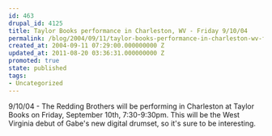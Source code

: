 ```yaml
---
id: 463
drupal_id: 4125
title: Taylor Books performance in Charleston, WV - Friday 9/10/04
permalink: /blog/2004/09/11/taylor-books-performance-in-charleston-wv-friday-91004
created_at: 2004-09-11 07:29:00.000000000 Z
updated_at: 2011-08-20 03:36:31.000000000 Z
promoted: true
state: published
tags:
- Uncategorized
---
```

9/10/04 - The Redding Brothers will be performing in Charleston at Taylor Books on Friday, September 10th, 7:30-9:30pm. This will be the West Virginia debut of Gabe's new digital drumset, so it's sure to be interesting.
